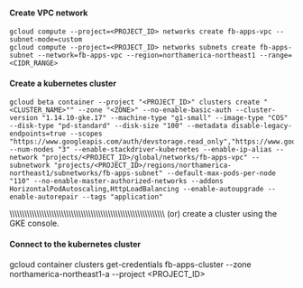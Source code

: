 #### Create VPC network
```shell script
gcloud compute --project=<PROJECT_ID> networks create fb-apps-vpc --subnet-mode=custom
gcloud compute --project=<PROJECT_ID> networks subnets create fb-apps-subnet --network=fb-apps-vpc --region=northamerica-northeast1 --range=<CIDR_RANGE>
```

#### Create a kubernetes cluster
```shell script
gcloud beta container --project "<PROJECT_ID>" clusters create "<CLUSTER_NAME>"" --zone "<ZONE>" --no-enable-basic-auth --cluster-version "1.14.10-gke.17" --machine-type "g1-small" --image-type "COS" --disk-type "pd-standard" --disk-size "100" --metadata disable-legacy-endpoints=true --scopes "https://www.googleapis.com/auth/devstorage.read_only","https://www.googleapis.com/auth/logging.write","https://www.googleapis.com/auth/monitoring","https://www.googleapis.com/auth/servicecontrol","https://www.googleapis.com/auth/service.management.readonly","https://www.googleapis.com/auth/trace.append" --num-nodes "3" --enable-stackdriver-kubernetes --enable-ip-alias --network "projects/<PROJECT_ID>/global/networks/fb-apps-vpc" --subnetwork "projects/<PROJECT_ID>/regions/northamerica-northeast1/subnetworks/fb-apps-subnet" --default-max-pods-per-node "110" --no-enable-master-authorized-networks --addons HorizontalPodAutoscaling,HttpLoadBalancing --enable-autoupgrade --enable-autorepair --tags "application"
```
\\\\\\\\\\\\\\\\\\\\\\\\\\\\\\\\\\\\\\\\\\\\\\\\\\\\\\\\\\\\\\\\\\\\\\\\\\\\\\\\\\\\\\\\\\\\\\\\\\\\\\\\\\\\\\\\\\\\\\\\\\\\\\
(or)
create a cluster using the GKE console. 

#### Connect to the kubernetes cluster
gcloud container clusters get-credentials fb-apps-cluster --zone northamerica-northeast1-a --project <PROJECT_ID>